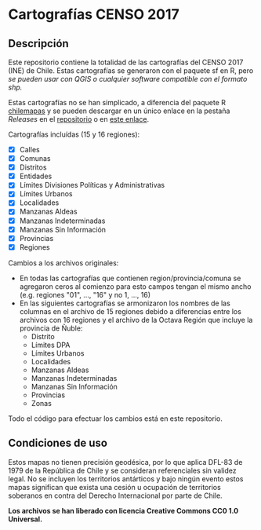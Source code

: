 # Cartografías CENSO 2017

## Descripción

Este repositorio contiene la totalidad de las cartografías del CENSO 2017 (INE) de Chile. Estas cartografías se generaron con el paquete sf en R, pero *se pueden usar con QGIS o cualquier software compatible con el formato shp.*

Estas cartografías no se han simplicado, a diferencia del paquete R [chilemapas](https://github.com/pachamaltese/chilemapas) y se pueden descargar en un único enlace en la pestaña *Releases* en el [repositorio](https://github.com/pachamaltese/cartografias-censo2017) o en [este enlace](https://github.com/pachamaltese/cartografias-censo2017/releases/download/v0.4/cartografias-censo2017.zip).

Cartografías incluídas (15 y 16 regiones):

- [x] Calles
- [x] Comunas
- [x] Distritos
- [x] Entidades
- [x] Límites Divisiones Políticas y Administrativas
- [x] Límites Urbanos
- [x] Localidades
- [x] Manzanas Aldeas
- [x] Manzanas Indeterminadas
- [x] Manzanas Sin Información
- [x] Provincias
- [x] Regiones

Cambios a los archivos originales:

- En todas las cartografías que contienen region/provincia/comuna se agregaron ceros al comienzo para esto campos tengan el mismo ancho (e.g. regiones "01", ..., "16" y no 1, ..., 16)
- En las siguientes cartografías se armonizaron los nombres de las columnas en el archivo de 15 regiones debido a diferencias entre los archivos con 16 regiones y el archivo de la Octava Región que incluye la provincia de Ñuble:
  - Distrito
  - Límites DPA
  - Límites Urbanos
  - Localidades
  - Manzanas Aldeas
  - Manzanas Indeterminadas
  - Manzanas Sin Información
  - Provincias
  - Zonas
  
Todo el código para efectuar los cambios está en este repositorio.

## Condiciones de uso

Estos mapas no tienen precisión geodésica, por lo que aplica DFL-83 de 1979 de la República de Chile y se consideran referenciales sin validez legal. No se incluyen los territorios antárticos y bajo ningún evento estos mapas significan que exista una cesión u ocupación de territorios soberanos en contra del Derecho Internacional por parte de Chile.

**Los archivos se han liberado con licencia Creative Commons CC0 1.0 Universal.**
